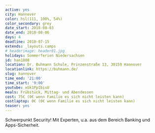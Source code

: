 ```yaml
---
active: yes
city: Hannover
color: hsl(111, 100%, 54%)
color_secondary: grey
date_start: 2018-08-03
date_end: 2018-08-06
days: 4
deadline: 2018-07-15
extends: _layouts.camps
# headerimage: header01.jpg
holidays: Sommerferien Niedersachsen
id: han1808
location: Dr. Buhmann Schule, Prinzenstraße 13, 30159 Hannover
locationlink: https://buhmann.de/
slug: hannover
time_end: '21:00'
time_start: '9:00'
youtube: xGk1PpIbisU
meals: Frühstück, Mittag- und Abendessen
cost: 75€ (0€ wenn Familie es sich nicht leisten kann)
costlaptop: 0€ (0€ wenn Familie es sich nicht leisten kann)
teaser: yes
---
```

Schwerpunkt Security! Mit Experten, u.a. aus dem Bereich Banking und Apps-Sicherheit.